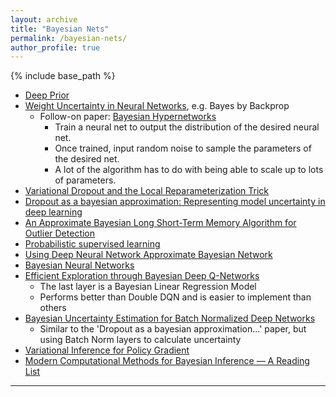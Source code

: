 ```yaml
---
layout: archive
title: "Bayesian Nets"
permalink: /bayesian-nets/
author_profile: true
---
```


{% include base_path %}


* [Deep Prior](https://arxiv.org/abs/1712.05016)
* [Weight Uncertainty in Neural Networks](https://arxiv.org/abs/1505.05424), e.g. Bayes by Backprop
  * Follow-on paper: [Bayesian Hypernetworks](https://arxiv.org/abs/1710.04759)
    * Train a neural net to output the distribution of the desired neural net.
    * Once trained, input random noise to sample the parameters of the desired net.
    * A lot of the algorithm has to do with being able to scale up to lots of parameters.
* [Variational Dropout and the Local Reparameterization Trick](https://arxiv.org/abs/1506.02557)
* [Dropout as a bayesian approximation: Representing model uncertainty in deep learning](https://arxiv.org/abs/1506.02142)
* [An Approximate Bayesian Long Short-Term Memory Algorithm for Outlier Detection](https://arxiv.org/abs/1712.08773)
* [Probabilistic supervised learning](https://arxiv.org/abs/1801.00753)
* [Using Deep Neural Network Approximate Bayesian Network](https://arxiv.org/abs/1801.00282)
* [Bayesian Neural Networks](https://arxiv.org/abs/1801.07710)
* [Efficient Exploration through Bayesian Deep Q-Networks](https://arxiv.org/abs/1802.04412)
  * The last layer is a Bayesian Linear Regression Model
  * Performs better than Double DQN and is easier to implement than others
* [Bayesian Uncertainty Estimation for Batch Normalized Deep Networks](https://arxiv.org/abs/1802.06455)
  * Similar to the 'Dropout as a bayesian approximation...' paper, but using Batch Norm layers to calculate uncertainty
* [Variational Inference for Policy Gradient](https://arxiv.org/abs/1802.07833)
* [Modern Computational Methods for Bayesian Inference — A Reading List](https://eigenfoo.xyz/bayesian-inference-reading/)

---
